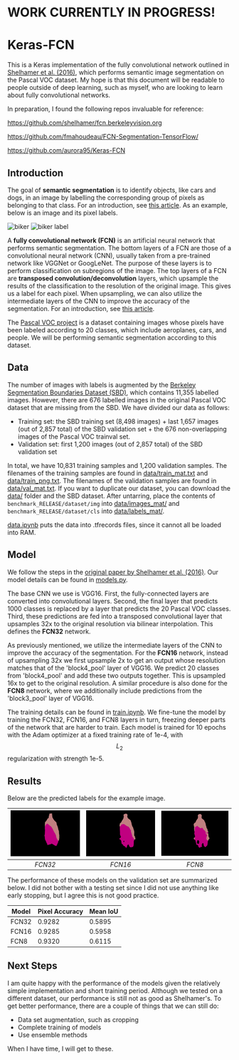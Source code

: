 # WORK CURRENTLY IN PROGRESS!

# Keras-FCN

This is a Keras implementation of the fully convolutional network outlined in <a href="https://arxiv.org/abs/1605.06211">Shelhamer et al. (2016)</a>, which performs semantic image segmentation on the Pascal VOC dataset.
My hope is that this document will be readable to people outside of deep learning, such as myself, who are looking to learn about fully convolutional networks.

In preparation, I found the following repos invaluable for reference:

https://github.com/shelhamer/fcn.berkeleyvision.org

https://github.com/fmahoudeau/FCN-Segmentation-TensorFlow/

https://github.com/aurora95/Keras-FCN

## Introduction

The goal of **semantic segmentation** is to identify objects, like cars and dogs, in an image by labelling the corresponding group of pixels as belonging to that class.
For an introduction, see <a href="https://nanonets.com/blog/semantic-image-segmentation-2020/">this article</a>.
As an example, below is an image and its pixel labels.

<img src="assets/biker.jpg" alt="biker" width=300> <img src="assets/biker_label.png" alt="biker label" width=300>

A **fully convolutional network (FCN)** is an artificial neural network that performs semantic segmentation. 
The bottom layers of a FCN are those of a convolutional neural network (CNN), usually taken from a pre-trained network like VGGNet or GoogLeNet.
The purpose of these layers is to perform classification on subregions of the image.
The top layers of a FCN are **transposed convolution/deconvolution** layers, which upsample the results of the classification to the resolution of the original image.
This gives us a label for each pixel.
When upsampling, we can also utilize the intermediate layers of the CNN to improve the accuracy of the segmentation.
For an introduction, see <a href="https://nanonets.com/blog/how-to-do-semantic-segmentation-using-deep-learning/">this article</a>.

The <a href="http://host.robots.ox.ac.uk/pascal/VOC/">Pascal VOC project</a> is a dataset containing images whose pixels have been labeled according to 20 classes, which include aeroplanes, cars, and people.
We will be performing semantic segmentation according to this dataset.

## Data

The number of images with labels is augmented by the <a href="http://home.bharathh.info/pubs/codes/SBD/download.html">Berkeley Segmentation Boundaries Dataset (SBD)</a>, which contains 11,355 labelled images.
However, there are 676 labelled images in the original Pascal VOC dataset that are missing from the SBD.
We have divided our data as follows:

- Training set: the SBD training set (8,498 images) + last 1,657 images (out of 2,857 total) of the SBD validation set + the 676 non-overlapping images of the Pascal VOC trainval set.
- Validation set: first 1,200 images (out of 2,857 total) of the SBD validation set

In total, we have 10,831 training samples and 1,200 validation samples.
The filenames of the training samples are found in <a href="https://github.com/kevinddchen/Keras-FCN/blob/main/data/train_mat.txt">data/train_mat.txt</a> and <a href="https://github.com/kevinddchen/Keras-FCN/blob/main/data/train_png.txt">data/train_png.txt</a>. 
The filenames of the validation samples are found in <a href="https://github.com/kevinddchen/Keras-FCN/blob/main/data/val_mat.txt">data/val_mat.txt</a>.
If you want to duplicate our dataset, you can download the <a href="https://github.com/kevinddchen/Keras-FCN/tree/main/data">data/</a> folder and the SBD dataset.
After untarring, place the contents of `benchmark_RELEASE/dataset/img` into <a href="https://github.com/kevinddchen/Keras-FCN/tree/main/data/images_mat">data/images_mat/</a> and `benchmark_RELEASE/dataset/cls` into <a href="https://github.com/kevinddchen/Keras-FCN/tree/main/data/labels_mat">data/labels_mat/</a>.

<a href="https://github.com/kevinddchen/Keras-FCN/blob/main/data.ipynb">data.ipynb</a> puts the data into .tfrecords files, since it cannot all be loaded into RAM.

## Model

We follow the steps in the <a href="https://arxiv.org/abs/1605.06211">original paper by Shelhamer et al. (2016)</a>.
Our model details can be found in <a href="https://github.com/kevinddchen/Keras-FCN/blob/main/models.py">models.py</a>.

The base CNN we use is VGG16.
First, the fully-connected layers are converted into convolutional layers.
Second, the final layer that predicts 1000 classes is replaced by a layer that predicts the 20 Pascal VOC classes.
Third, these predictions are fed into a transposed convolutional layer that upsamples 32x to the original resolution via bilinear interpolation.
This defines the **FCN32** network.

As previously mentioned, we utilize the intermediate layers of the CNN to improve the accuracy of the segmentation.
For the **FCN16** network, instead of upsampling 32x we first upsample 2x to get an output whose resolution matches that of the 'block4_pool' layer of VGG16.
We predict 20 classes from 'block4_pool' and add these two outputs together.
This is upsampled 16x to get to the original resolution.
A similar procedure is also done for the **FCN8** network, where we additionally include predictions from the 'block3_pool' layer of VGG16.

The training details can be found in <a href="https://github.com/kevinddchen/Keras-FCN/blob/main/train.ipynb">train.ipynb</a>.
We fine-tune the model by training the FCN32, FCN16, and FCN8 layers in turn, freezing deeper parts of the network that are harder to train.
Each model is trained for 10 epochs with the Adam optimizer at a fixed training rate of 1e-4, with $$L_2$$ regularization with strength 1e-5.

## Results

Below are the predicted labels for the example image.

| <img src="assets/fcn32.png" alt="32" width=300> | <img src="assets/fcn16.png" alt="16" width=300> | <img src="assets/fcn8.png" alt="8" width=300> |
| :--: | :--: | :--: |
| *FCN32* | *FCN16* | *FCN8* |

The performance of these models on the validation set are summarized below.
I did not bother with a testing set since I did not use anything like early stopping, but I agree this is not good practice.

| Model | Pixel Accuracy | Mean IoU |
| --- | --- | --- |
| FCN32 | 0.9282 | 0.5895 |
| FCN16 | 0.9285 | 0.5958 |
| FCN8 | 0.9320 | 0.6115 |

## Next Steps

I am quite happy with the performance of the models given the relatively simple implementation and short training period.
Although we tested on a different dataset, our performance is still not as good as Shelhamer's.
To get better performance, there are a couple of things that we can still do:

- Data set augmentation, such as cropping
- Complete training of models
- Use ensemble methods

When I have time, I will get to these.

